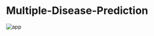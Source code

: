 # Multiple-Disease-Prediction




![app](https://github.com/user-attachments/assets/303ebcfc-b7c7-456d-b853-dce9bb8ead39)
